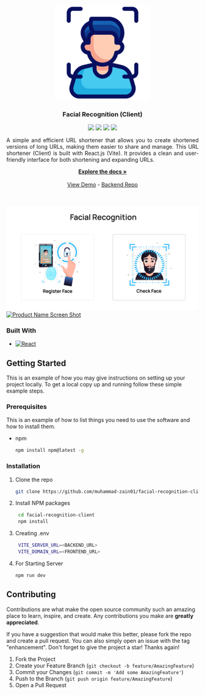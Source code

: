 <br />
<div align="center">
<img src="https://raw.githubusercontent.com/Muhammad-Zain01/facial-recognition-client/main/public/logo.png" style="width: 250px;" />
<h3 align="center">Facial Recognition (Client)</h3>
<div>
    <a href="https://github.com/muhammad-zain01/facial-recognition-client/graphs/contributors"><img src="https://img.shields.io/github/contributors/muhammad-zain01/facial-recognition-client.svg?style=for-the-badge" /></a>
    <a href="https://github.com/muhammad-zain01/facial-recognition-client/network/members"><img src="https://img.shields.io/github/forks/muhammad-zain01/facial-recognition-client.svg?style=for-the-badge" /></a>
    <a href="https://github.com/muhammad-zain01/facial-recognition-client/stargazers"><img src="https://img.shields.io/github/stars/muhammad-zain01/facial-recognition-client.svg?style=for-the-badge" /></a>
    <a href="https://github.com/muhammad-zain01/facial-recognition-client/issues"><img src="https://img.shields.io/github/issues/muhammad-zain01/facial-recognition-client.svg?style=for-the-badge" /></a>
</div>

  <p align="center" style="text-align: justify;">
    A simple and efficient URL shortener that allows you to create shortened versions of long URLs, making them easier to share and manage. This URL shortener (Client) is built with React.js (Vite). It provides a clean and user-friendly interface for both shortening and expanding URLs.
  </p>
    <a href="https://github.com/muhammad-zain01/facial-recognition-client"><strong>Explore the docs »</strong></a>
    <br />
    <br />
    <a href="https://url-shortr.vercel.app/">View Demo</a>
    -
    <a href="https://github.com/Muhammad-Zain01/facial-recognition-client/">Backend Repo</a>
    <br />
    <br />
    <br />
</div>


[![Product Name Screen Shot][product-screenshot]](https://url-shortr.vercel.app/)
[![Product Name Screen Shot][product-screenshot2]](https://url-shortr.vercel.app/)


### Built With

* [![React][React.js]][React-url]

## Getting Started

This is an example of how you may give instructions on setting up your project locally.
To get a local copy up and running follow these simple example steps.

### Prerequisites

This is an example of how to list things you need to use the software and how to install them.
* npm
  ```sh
  npm install npm@latest -g
  ```

### Installation

1. Clone the repo
   ```sh
   git clone https://github.com/muhammad-zain01/facial-recognition-client.git
   ```
2. Install NPM packages
   ```sh
    cd facial-recognition-client
    npm install
   ```
3. Creating .env
   ```sh
    VITE_SERVER_URL=<BACKEND_URL>
    VITE_DOMAIN_URL=<FRONTEND_URL>
   ```

4. For Starting Server
   ```sh
   npm run dev
   ```


<!-- CONTRIBUTING -->
## Contributing

Contributions are what make the open source community such an amazing place to learn, inspire, and create. Any contributions you make are **greatly appreciated**.

If you have a suggestion that would make this better, please fork the repo and create a pull request. You can also simply open an issue with the tag "enhancement".
Don't forget to give the project a star! Thanks again!

1. Fork the Project
2. Create your Feature Branch (`git checkout -b feature/AmazingFeature`)
3. Commit your Changes (`git commit -m 'Add some AmazingFeature'`)
4. Push to the Branch (`git push origin feature/AmazingFeature`)
5. Open a Pull Request


[contributors-shield]: https://img.shields.io/github/contributors/muhammad-zain01/facial-recognition-client.svg?style=for-the-badge
[contributors-url]: https://github.com/muhammad-zain01/facial-recognition-client/graphs/contributors
[forks-shield]: https://img.shields.io/github/forks/muhammad-zain01/facial-recognition-client.svg?style=for-the-badge
[forks-url]: https://github.com/muhammad-zain01/facial-recognition-client/network/members
[stars-shield]: https://img.shields.io/github/stars/muhammad-zain01/facial-recognition-client.svg?style=for-the-badge
[stars-url]: https://github.com/muhammad-zain01/facial-recognition-client/stargazers
[issues-shield]: https://img.shields.io/github/issues/muhammad-zain01/facial-recognition-client.svg?style=for-the-badge
[issues-url]: https://github.com/muhammad-zain01/facial-recognition-client/issues
[license-shield]: https://img.shields.io/github/license/muhammad-zain01/facial-recognition-client.svg?style=for-the-badge
[license-url]: https://github.com/muhammad-zain01/facial-recognition-client/blob/master/LICENSE.txt
[linkedin-shield]: https://img.shields.io/badge/-LinkedIn-black.svg?style=for-the-badge&logo=linkedin&colorB=555
[linkedin-url]: https://linkedin.com/in/linkedin_username
[product-screenshot]: https://raw.githubusercontent.com/Muhammad-Zain01/facial-recognition-client/main/preview.png
[product-screenshot2]: https://raw.githubusercontent.com/Muhammad-Zain01/facial-recognition-client/main/preview2.png
[Next.js]: https://img.shields.io/badge/next.js-000000?style=for-the-badge&logo=nextdotjs&logoColor=white

[Express.js]: https://img.shields.io/badge/express.js-f1dd1c?style=for-the-badge
[Node.js]: https://img.shields.io/badge/Node.js-43853D?style=for-the-badge&logo=node.js&logoColor=white
[Next-url]: https://nextjs.org/
[React.js]: https://img.shields.io/badge/React-4A4A55?style=for-the-badge&logo=react&logoColor=white
[React-url]: https://reactjs.org/
[Vue.js]: https://img.shields.io/badge/Vue.js-35495E?style=for-the-badge&logo=vuedotjs&logoColor=4FC08D
[Vue-url]: https://vuejs.org/
[Angular.io]: https://img.shields.io/badge/Angular-DD0031?style=for-the-badge&logo=angular&logoColor=white
[Angular-url]: https://angular.io/
[Svelte.dev]: https://img.shields.io/badge/Svelte-4A4A55?style=for-the-badge&logo=svelte&logoColor=FF3E00
[Svelte-url]: https://svelte.dev/
[Laravel.com]: https://img.shields.io/badge/Laravel-FF2D20?style=for-the-badge&logo=laravel&logoColor=white
[Laravel-url]: https://laravel.com
[Bootstrap.com]: https://img.shields.io/badge/Bootstrap-563D7C?style=for-the-badge&logo=bootstrap&logoColor=white
[Bootstrap-url]: https://getbootstrap.com
[JQuery.com]: https://img.shields.io/badge/jQuery-0769AD?style=for-the-badge&logo=jquery&logoColor=white
[JQuery-url]: https://jquery.com 

